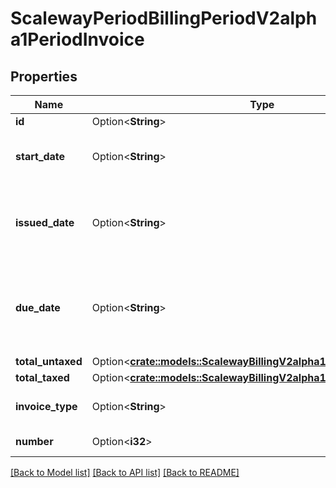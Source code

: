 # ScalewayPeriodBillingPeriodV2alpha1PeriodInvoice

## Properties

Name | Type | Description | Notes
------------ | ------------- | ------------- | -------------
**id** | Option<**String**> | Invoice id | [optional]
**start_date** | Option<**String**> | Billing period start date (RFC 3339 format) | [optional]
**issued_date** | Option<**String**> | Date when the invoice was sent to the customer (RFC 3339 format) | [optional]
**due_date** | Option<**String**> | Payment date limit, set according Organization's payment term (RFC 3339 format) | [optional]
**total_untaxed** | Option<[**crate::models::ScalewayBillingV2alpha1InvoiceTotalUntaxed**](scaleway_billing_v2alpha1_Invoice_total_untaxed.md)> |  | [optional]
**total_taxed** | Option<[**crate::models::ScalewayBillingV2alpha1InvoiceTotalTaxed**](scaleway_billing_v2alpha1_Invoice_total_taxed.md)> |  | [optional]
**invoice_type** | Option<**String**> | Type of the invoice | [optional][default to UnknownType]
**number** | Option<**i32**> | Invoice number | [optional]

[[Back to Model list]](../README.md#documentation-for-models) [[Back to API list]](../README.md#documentation-for-api-endpoints) [[Back to README]](../README.md)



